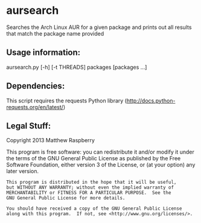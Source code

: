 aursearch
======

Searches the Arch Linux AUR for a given package and prints out all results that match the package name provided

Usage information:
------------------
aursearch.py [-h] [-t THREADS] packages [packages ...]
                        
Dependencies:
-------------
This script requires the requests Python library (http://docs.python-requests.org/en/latest/)

Legal Stuff:
------------
Copyright 2013 Matthew Raspberry

This program is free software: you can redistribute it and/or modify
    it under the terms of the GNU General Public License as published by
    the Free Software Foundation, either version 3 of the License, or
    (at your option) any later version.
    
    This program is distributed in the hope that it will be useful,
    but WITHOUT ANY WARRANTY; without even the implied warranty of
    MERCHANTABILITY or FITNESS FOR A PARTICULAR PURPOSE.  See the
    GNU General Public License for more details.
    
    You should have received a copy of the GNU General Public License
    along with this program.  If not, see <http://www.gnu.org/licenses/>.

